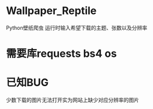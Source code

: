 # Wallpaper_Reptile
Python壁纸爬虫
运行时输入希望下载的主题、张数以及分辨率

# 需要库requests  bs4  os  
 
 
 # 已知BUG
少数下载的图片无法打开实为网站上缺少对应分辨率的图片
